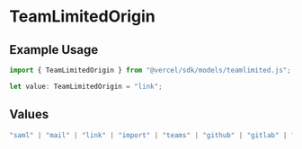 # TeamLimitedOrigin

## Example Usage

```typescript
import { TeamLimitedOrigin } from "@vercel/sdk/models/teamlimited.js";

let value: TeamLimitedOrigin = "link";
```

## Values

```typescript
"saml" | "mail" | "link" | "import" | "teams" | "github" | "gitlab" | "bitbucket" | "dsync" | "feedback" | "organization-teams"
```